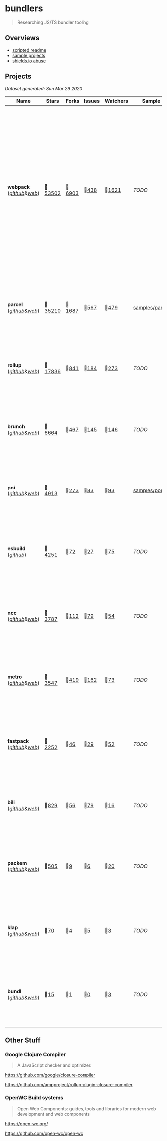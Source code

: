 # bundlers

> Researching JS/TS bundler tooling

## Overviews

- [scripted readme]('./scripts/readme-script.ts')
- [sample projects]('./samples/')
- [shields.io abuse]('https://shields.io/')

## Projects


*Dataset generated: Sun Mar 29 2020*

| Name | Stars | Forks | Issues | Watchers | Sample | Description | Badges |
| --- | --- | --- | --- | --- | --- | --- | --- |
|  **webpack** ([*github*](https://github.com/webpack/webpack)&[*web*](https://webpack.js.org)) | 🌟[53502](https://github.com/webpack/webpack/stargazers) | 🍴[6903](https://github.com/webpack/webpack/network/members) | 🚨[438](https://github.com/webpack/webpack/issues) | 👀[1621](https://github.com/webpack/webpack/watchers) | *TODO* | *A bundler for javascript and friends. Packs many modules into a few bundled assets. Code Splitting allows for loading parts of the application on demand. Through "loaders", modules can be CommonJs, AMD, ES6 modules, CSS, Images, JSON, Coffeescript, LESS, ... and your custom stuff.* | [![NPM version](https://img.shields.io/npm/v/webpack.svg)]('https://www.npmjs.com/webpack')[![NPM downloads](https://img.shields.io/npm/dw/webpack.svg)]('https://www.npmjs.com/webpack')[![NPM Dependents](https://img.shields.io/librariesio/dependents/npm/webpack)]('https://www.npmjs.com/webpack')[![NPM Repos](https://img.shields.io/librariesio/dependent-repos/npm/webpack)]('https://www.npmjs.com/webpack')[![GitHub PRs](https://img.shields.io/github/issues-pr/webpack/webpack?style=social)]('https://github.com/webpack/webpack') [![GitHub commits](https://img.shields.io/github/commit-activity/m/webpack/webpack?style=social)]('https://github.com/webpack/webpack')  |
|  **parcel** ([*github*](https://github.com/parcel-bundler/parcel)&[*web*](https://parceljs.org)) | 🌟[35210](https://github.com/parcel-bundler/parcel/stargazers) | 🍴[1687](https://github.com/parcel-bundler/parcel/network/members) | 🚨[567](https://github.com/parcel-bundler/parcel/issues) | 👀[479](https://github.com/parcel-bundler/parcel/watchers) | [samples/parcel](./samples/parcel) | *📦🚀 Blazing fast, zero configuration web application bundler* | [![NPM version](https://img.shields.io/npm/v/parcel-bundler.svg)]('https://www.npmjs.com/parcel-bundler')[![NPM downloads](https://img.shields.io/npm/dw/parcel-bundler.svg)]('https://www.npmjs.com/parcel-bundler')[![NPM Dependents](https://img.shields.io/librariesio/dependents/npm/parcel-bundler)]('https://www.npmjs.com/parcel-bundler')[![NPM Repos](https://img.shields.io/librariesio/dependent-repos/npm/parcel-bundler)]('https://www.npmjs.com/parcel-bundler')[![GitHub PRs](https://img.shields.io/github/issues-pr/parcel-bundler/parcel?style=social)]('https://github.com/parcel-bundler/parcel') [![GitHub commits](https://img.shields.io/github/commit-activity/m/parcel-bundler/parcel?style=social)]('https://github.com/parcel-bundler/parcel')  |
|  **rollup** ([*github*](https://github.com/rollup/rollup)&[*web*](https://rollupjs.org)) | 🌟[17836](https://github.com/rollup/rollup/stargazers) | 🍴[841](https://github.com/rollup/rollup/network/members) | 🚨[184](https://github.com/rollup/rollup/issues) | 👀[273](https://github.com/rollup/rollup/watchers) | *TODO* | *Next-generation ES module bundler* | [![NPM version](https://img.shields.io/npm/v/rollup.svg)]('https://www.npmjs.com/rollup')[![NPM downloads](https://img.shields.io/npm/dw/rollup.svg)]('https://www.npmjs.com/rollup')[![NPM Dependents](https://img.shields.io/librariesio/dependents/npm/rollup)]('https://www.npmjs.com/rollup')[![NPM Repos](https://img.shields.io/librariesio/dependent-repos/npm/rollup)]('https://www.npmjs.com/rollup')[![GitHub PRs](https://img.shields.io/github/issues-pr/rollup/rollup?style=social)]('https://github.com/rollup/rollup') [![GitHub commits](https://img.shields.io/github/commit-activity/m/rollup/rollup?style=social)]('https://github.com/rollup/rollup')  |
|  **brunch** ([*github*](https://github.com/brunch/brunch)&[*web*](https://brunch.io)) | 🌟[6664](https://github.com/brunch/brunch/stargazers) | 🍴[467](https://github.com/brunch/brunch/network/members) | 🚨[145](https://github.com/brunch/brunch/issues) | 👀[146](https://github.com/brunch/brunch/watchers) | *TODO* | *:fork_and_knife: Web applications made easy. Since 2011.* | [![NPM version](https://img.shields.io/npm/v/brunch.svg)]('https://www.npmjs.com/brunch')[![NPM downloads](https://img.shields.io/npm/dw/brunch.svg)]('https://www.npmjs.com/brunch')[![NPM Dependents](https://img.shields.io/librariesio/dependents/npm/brunch)]('https://www.npmjs.com/brunch')[![NPM Repos](https://img.shields.io/librariesio/dependent-repos/npm/brunch)]('https://www.npmjs.com/brunch')[![GitHub PRs](https://img.shields.io/github/issues-pr/brunch/brunch?style=social)]('https://github.com/brunch/brunch') [![GitHub commits](https://img.shields.io/github/commit-activity/m/brunch/brunch?style=social)]('https://github.com/brunch/brunch')  |
|  **poi** ([*github*](https://github.com/egoist/poi)&[*web*](https://poi.js.org)) | 🌟[4913](https://github.com/egoist/poi/stargazers) | 🍴[273](https://github.com/egoist/poi/network/members) | 🚨[83](https://github.com/egoist/poi/issues) | 👀[93](https://github.com/egoist/poi/watchers) | [samples/poi](./samples/poi) | *⚡A zero-config bundler for JavaScript applications.* | [![NPM version](https://img.shields.io/npm/v/poi.svg)]('https://www.npmjs.com/poi')[![NPM downloads](https://img.shields.io/npm/dw/poi.svg)]('https://www.npmjs.com/poi')[![NPM Dependents](https://img.shields.io/librariesio/dependents/npm/poi)]('https://www.npmjs.com/poi')[![NPM Repos](https://img.shields.io/librariesio/dependent-repos/npm/poi)]('https://www.npmjs.com/poi')[![GitHub PRs](https://img.shields.io/github/issues-pr/egoist/poi?style=social)]('https://github.com/egoist/poi') [![GitHub commits](https://img.shields.io/github/commit-activity/m/egoist/poi?style=social)]('https://github.com/egoist/poi')  |
|  **esbuild** ([*github*](https://github.com/evanw/esbuild)) | 🌟[4251](https://github.com/evanw/esbuild/stargazers) | 🍴[72](https://github.com/evanw/esbuild/network/members) | 🚨[27](https://github.com/evanw/esbuild/issues) | 👀[75](https://github.com/evanw/esbuild/watchers) | *TODO* | *An extremely fast JavaScript bundler and minifier* | [![NPM version](https://img.shields.io/npm/v/esbuild-linux-64.svg)]('https://www.npmjs.com/esbuild-linux-64')[![NPM downloads](https://img.shields.io/npm/dw/esbuild-linux-64.svg)]('https://www.npmjs.com/esbuild-linux-64')[![NPM Dependents](https://img.shields.io/librariesio/dependents/npm/esbuild-linux-64)]('https://www.npmjs.com/esbuild-linux-64')[![NPM Repos](https://img.shields.io/librariesio/dependent-repos/npm/esbuild-linux-64)]('https://www.npmjs.com/esbuild-linux-64')[![GitHub PRs](https://img.shields.io/github/issues-pr/evanw/esbuild?style=social)]('https://github.com/evanw/esbuild') [![GitHub commits](https://img.shields.io/github/commit-activity/m/evanw/esbuild?style=social)]('https://github.com/evanw/esbuild')  |
|  **ncc** ([*github*](https://github.com/zeit/ncc)&[*web*](https://npmjs.com/@zeit/ncc)) | 🌟[3787](https://github.com/zeit/ncc/stargazers) | 🍴[112](https://github.com/zeit/ncc/network/members) | 🚨[79](https://github.com/zeit/ncc/issues) | 👀[54](https://github.com/zeit/ncc/watchers) | *TODO* | *Compile a Node.js project into a single file. Supports TypeScript, binary addons, dynamic requires.* | [![NPM version](https://img.shields.io/npm/v/@zeit/ncc.svg)]('https://www.npmjs.com/@zeit/ncc')[![NPM downloads](https://img.shields.io/npm/dw/@zeit/ncc.svg)]('https://www.npmjs.com/@zeit/ncc')[![NPM Dependents](https://img.shields.io/librariesio/dependents/npm/@zeit/ncc)]('https://www.npmjs.com/@zeit/ncc')[![NPM Repos](https://img.shields.io/librariesio/dependent-repos/npm/@zeit/ncc)]('https://www.npmjs.com/@zeit/ncc')[![GitHub PRs](https://img.shields.io/github/issues-pr/zeit/ncc?style=social)]('https://github.com/zeit/ncc') [![GitHub commits](https://img.shields.io/github/commit-activity/m/zeit/ncc?style=social)]('https://github.com/zeit/ncc')  |
|  **metro** ([*github*](https://github.com/facebook/metro)&[*web*](https://facebook.github.io/metro)) | 🌟[3547](https://github.com/facebook/metro/stargazers) | 🍴[419](https://github.com/facebook/metro/network/members) | 🚨[162](https://github.com/facebook/metro/issues) | 👀[73](https://github.com/facebook/metro/watchers) | *TODO* | *🚇 The JavaScript bundler for React Native.* | [![NPM version](https://img.shields.io/npm/v/metro.svg)]('https://www.npmjs.com/metro')[![NPM downloads](https://img.shields.io/npm/dw/metro.svg)]('https://www.npmjs.com/metro')[![NPM Dependents](https://img.shields.io/librariesio/dependents/npm/metro)]('https://www.npmjs.com/metro')[![NPM Repos](https://img.shields.io/librariesio/dependent-repos/npm/metro)]('https://www.npmjs.com/metro')[![GitHub PRs](https://img.shields.io/github/issues-pr/facebook/metro?style=social)]('https://github.com/facebook/metro') [![GitHub commits](https://img.shields.io/github/commit-activity/m/facebook/metro?style=social)]('https://github.com/facebook/metro')  |
|  **fastpack** ([*github*](https://github.com/fastpack/fastpack)&[*web*](https://fastpack.sh)) | 🌟[2252](https://github.com/fastpack/fastpack/stargazers) | 🍴[46](https://github.com/fastpack/fastpack/network/members) | 🚨[29](https://github.com/fastpack/fastpack/issues) | 👀[52](https://github.com/fastpack/fastpack/watchers) | *TODO* | *Pack JS code fast & easy* | [![NPM version](https://img.shields.io/npm/v/fastpack.svg)]('https://www.npmjs.com/fastpack')[![NPM downloads](https://img.shields.io/npm/dw/fastpack.svg)]('https://www.npmjs.com/fastpack')[![NPM Dependents](https://img.shields.io/librariesio/dependents/npm/fastpack)]('https://www.npmjs.com/fastpack')[![NPM Repos](https://img.shields.io/librariesio/dependent-repos/npm/fastpack)]('https://www.npmjs.com/fastpack')[![GitHub PRs](https://img.shields.io/github/issues-pr/fastpack/fastpack?style=social)]('https://github.com/fastpack/fastpack') [![GitHub commits](https://img.shields.io/github/commit-activity/m/fastpack/fastpack?style=social)]('https://github.com/fastpack/fastpack')  |
|  **bili** ([*github*](https://github.com/egoist/bili)&[*web*](https://bili.egoist.sh)) | 🌟[829](https://github.com/egoist/bili/stargazers) | 🍴[56](https://github.com/egoist/bili/network/members) | 🚨[79](https://github.com/egoist/bili/issues) | 👀[16](https://github.com/egoist/bili/watchers) | *TODO* | *Bili makes it easier to bundle JavaScript libraries.* | [![NPM version](https://img.shields.io/npm/v/bili.svg)]('https://www.npmjs.com/bili')[![NPM downloads](https://img.shields.io/npm/dw/bili.svg)]('https://www.npmjs.com/bili')[![NPM Dependents](https://img.shields.io/librariesio/dependents/npm/bili)]('https://www.npmjs.com/bili')[![NPM Repos](https://img.shields.io/librariesio/dependent-repos/npm/bili)]('https://www.npmjs.com/bili')[![GitHub PRs](https://img.shields.io/github/issues-pr/egoist/bili?style=social)]('https://github.com/egoist/bili') [![GitHub commits](https://img.shields.io/github/commit-activity/m/egoist/bili?style=social)]('https://github.com/egoist/bili')  |
|  **packem** ([*github*](https://github.com/packem/packem)&[*web*](https://packem.github.io/)) | 🌟[505](https://github.com/packem/packem/stargazers) | 🍴[9](https://github.com/packem/packem/network/members) | 🚨[6](https://github.com/packem/packem/issues) | 👀[20](https://github.com/packem/packem/watchers) | *TODO* | *📦⚡ A precompiled JavaScript module bundler* | [![NPM version](https://img.shields.io/npm/v/packem.svg)]('https://www.npmjs.com/packem')[![NPM downloads](https://img.shields.io/npm/dw/packem.svg)]('https://www.npmjs.com/packem')[![NPM Dependents](https://img.shields.io/librariesio/dependents/npm/packem)]('https://www.npmjs.com/packem')[![NPM Repos](https://img.shields.io/librariesio/dependent-repos/npm/packem)]('https://www.npmjs.com/packem')[![GitHub PRs](https://img.shields.io/github/issues-pr/packem/packem?style=social)]('https://github.com/packem/packem') [![GitHub commits](https://img.shields.io/github/commit-activity/m/packem/packem?style=social)]('https://github.com/packem/packem')  |
|  **klap** ([*github*](https://github.com/osdevisnot/klap)&[*web*](https://npm.im/klap)) | 🌟[70](https://github.com/osdevisnot/klap/stargazers) | 🍴[4](https://github.com/osdevisnot/klap/network/members) | 🚨[5](https://github.com/osdevisnot/klap/issues) | 👀[3](https://github.com/osdevisnot/klap/watchers) | *TODO* | *zero config, zero dependency bundler for tiny javascript packages* | [![NPM version](https://img.shields.io/npm/v/klap.svg)]('https://www.npmjs.com/klap')[![NPM downloads](https://img.shields.io/npm/dw/klap.svg)]('https://www.npmjs.com/klap')[![NPM Dependents](https://img.shields.io/librariesio/dependents/npm/klap)]('https://www.npmjs.com/klap')[![NPM Repos](https://img.shields.io/librariesio/dependent-repos/npm/klap)]('https://www.npmjs.com/klap')[![GitHub PRs](https://img.shields.io/github/issues-pr/osdevisnot/klap?style=social)]('https://github.com/osdevisnot/klap') [![GitHub commits](https://img.shields.io/github/commit-activity/m/osdevisnot/klap?style=social)]('https://github.com/osdevisnot/klap')  |
|  **bundl** ([*github*](https://github.com/vimlet/bundl)&[*web*](https://bundljs.org)) | 🌟[15](https://github.com/vimlet/bundl/stargazers) | 🍴[1](https://github.com/vimlet/bundl/network/members) | 🚨[0](https://github.com/vimlet/bundl/issues) | 👀[3](https://github.com/vimlet/bundl/watchers) | *TODO* | *Bundl is a flexible project bundler for any language.* | [![NPM version](https://img.shields.io/npm/v/@vimlet/bundl.svg)]('https://www.npmjs.com/@vimlet/bundl')[![NPM downloads](https://img.shields.io/npm/dw/@vimlet/bundl.svg)]('https://www.npmjs.com/@vimlet/bundl')[![NPM Dependents](https://img.shields.io/librariesio/dependents/npm/@vimlet/bundl)]('https://www.npmjs.com/@vimlet/bundl')[![NPM Repos](https://img.shields.io/librariesio/dependent-repos/npm/@vimlet/bundl)]('https://www.npmjs.com/@vimlet/bundl')[![GitHub PRs](https://img.shields.io/github/issues-pr/vimlet/bundl?style=social)]('https://github.com/vimlet/bundl') [![GitHub commits](https://img.shields.io/github/commit-activity/m/vimlet/bundl?style=social)]('https://github.com/vimlet/bundl')  |


## Other Stuff

### Google Clojure Compiler

> A JavaScript checker and optimizer.

https://github.com/google/closure-compiler

https://github.com/ampproject/rollup-plugin-closure-compiler

### OpenWC Build systems

> Open Web Components: guides, tools and libraries for modern web development and web components

https://open-wc.org/

https://github.com/open-wc/open-wc
